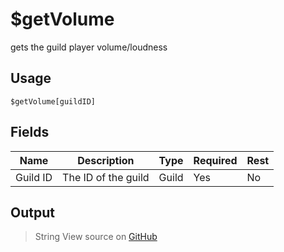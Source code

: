 # $getVolume
gets the guild player volume/loudness
## Usage
```
$getVolume[guildID]
```
## Fields
|   Name   |     Description     | Type  | Required | Rest |
|----------|---------------------|-------|----------|------|
| Guild ID | The ID of the guild | Guild | Yes      | No   |

## Output
> String
View source on [GitHub](https://github.com/tryforge/forgelink/blob/dev/src/natives/getVolume.ts)